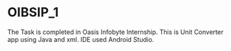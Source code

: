 # OIBSIP_1
The Task is completed in Oasis Infobyte Internship. This is Unit Converter app using Java and xml. IDE used Android Studio.

